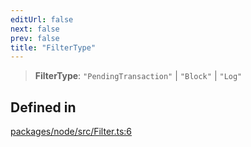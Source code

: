 ```yaml
---
editUrl: false
next: false
prev: false
title: "FilterType"
---
```


> **FilterType**: `"PendingTransaction"` \| `"Block"` \| `"Log"`

## Defined in

[packages/node/src/Filter.ts:6](https://github.com/qbzzt/tevm-monorepo/blob/main/packages/node/src/Filter.ts#L6)
